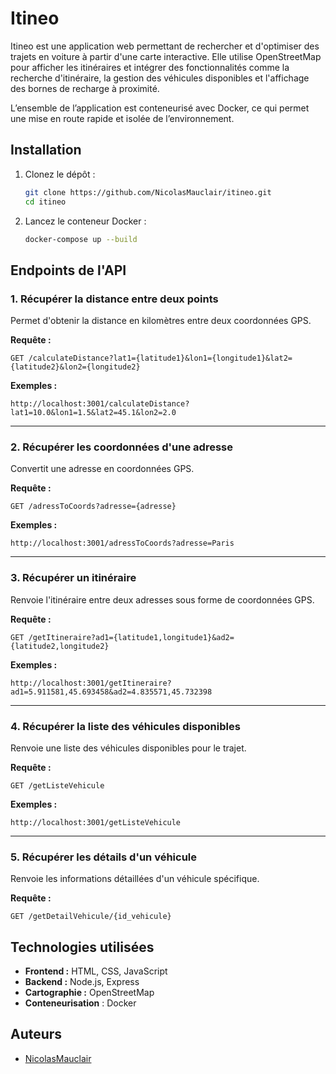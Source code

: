 # Itineo

Itineo est une application web permettant de rechercher et d'optimiser des trajets en voiture à partir d'une carte interactive. Elle utilise OpenStreetMap pour afficher les itinéraires et intégrer des fonctionnalités comme la recherche d'itinéraire, la gestion des véhicules disponibles et l'affichage des bornes de recharge à proximité.

L’ensemble de l’application est conteneurisé avec Docker, ce qui permet une mise en route rapide et isolée de l’environnement.

## Installation

1. Clonez le dépôt :
   ```sh
   git clone https://github.com/NicolasMauclair/itineo.git
   cd itineo
   ```

2. Lancez le conteneur Docker :
   ```sh
   docker-compose up --build
   ```


## Endpoints de l'API

### 1. Récupérer la distance entre deux points
Permet d'obtenir la distance en kilomètres entre deux coordonnées GPS.

**Requête :**
```
GET /calculateDistance?lat1={latitude1}&lon1={longitude1}&lat2={latitude2}&lon2={longitude2}
```

**Exemples :**
```
http://localhost:3001/calculateDistance?lat1=10.0&lon1=1.5&lat2=45.1&lon2=2.0
```

---

### 2. Récupérer les coordonnées d'une adresse
Convertit une adresse en coordonnées GPS.

**Requête :**
```
GET /adressToCoords?adresse={adresse}
```

**Exemples :**
```
http://localhost:3001/adressToCoords?adresse=Paris
```

---

### 3. Récupérer un itinéraire
Renvoie l'itinéraire entre deux adresses sous forme de coordonnées GPS.

**Requête :**
```
GET /getItineraire?ad1={latitude1,longitude1}&ad2={latitude2,longitude2}
```

**Exemples :**
```
http://localhost:3001/getItineraire?ad1=5.911581,45.693458&ad2=4.835571,45.732398
```

---

### 4. Récupérer la liste des véhicules disponibles
Renvoie une liste des véhicules disponibles pour le trajet.

**Requête :**
```
GET /getListeVehicule
```

**Exemples :**
```
http://localhost:3001/getListeVehicule
```

---

### 5. Récupérer les détails d'un véhicule
Renvoie les informations détaillées d'un véhicule spécifique.

**Requête :**
```
GET /getDetailVehicule/{id_vehicule}
```

## Technologies utilisées
- **Frontend :** HTML, CSS, JavaScript
- **Backend :** Node.js, Express
- **Cartographie :** OpenStreetMap
- **Conteneurisation** : Docker

## Auteurs
- [NicolasMauclair](https://github.com/NicolasMauclair)

